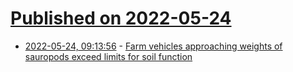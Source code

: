 # [Published on 2022-05-24](index.md)

* [2022-05-24, 09:13:56](https://news.ycombinator.com/item?id=31489741) - [Farm vehicles approaching weights of sauropods exceed limits for soil function](https://www.pnas.org/doi/full/10.1073/pnas.2117699119)
